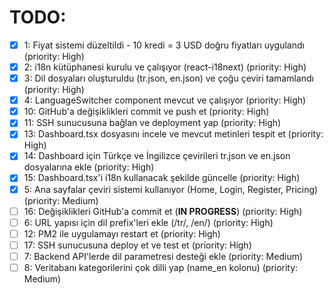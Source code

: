 # TODO:

- [x] 1: Fiyat sistemi düzeltildi - 10 kredi = 3 USD doğru fiyatları uygulandı (priority: High)
- [x] 2: i18n kütüphanesi kurulu ve çalışıyor (react-i18next) (priority: High)
- [x] 3: Dil dosyaları oluşturuldu (tr.json, en.json) ve çoğu çeviri tamamlandı (priority: High)
- [x] 4: LanguageSwitcher component mevcut ve çalışıyor (priority: High)
- [x] 10: GitHub'a değişiklikleri commit ve push et (priority: High)
- [x] 11: SSH sunucusuna bağlan ve deployment yap (priority: High)
- [x] 13: Dashboard.tsx dosyasını incele ve mevcut metinleri tespit et (priority: High)
- [x] 14: Dashboard için Türkçe ve İngilizce çevirileri tr.json ve en.json dosyalarına ekle (priority: High)
- [x] 15: Dashboard.tsx'i i18n kullanacak şekilde güncelle (priority: High)
- [x] 5: Ana sayfalar çeviri sistemi kullanıyor (Home, Login, Register, Pricing) (priority: Medium)
- [ ] 16: Değişiklikleri GitHub'a commit et (**IN PROGRESS**) (priority: High)
- [ ] 6: URL yapısı için dil prefix'leri ekle (/tr/, /en/) (priority: High)
- [ ] 12: PM2 ile uygulamayı restart et (priority: High)
- [ ] 17: SSH sunucusuna deploy et ve test et (priority: High)
- [ ] 7: Backend API'lerde dil parametresi desteği ekle (priority: Medium)
- [ ] 8: Veritabanı kategorilerini çok dilli yap (name_en kolonu) (priority: Medium)
